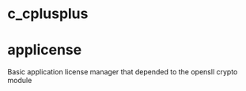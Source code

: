 # c_cplusplus

# applicense
 Basic application license manager that depended to the opensll crypto module
